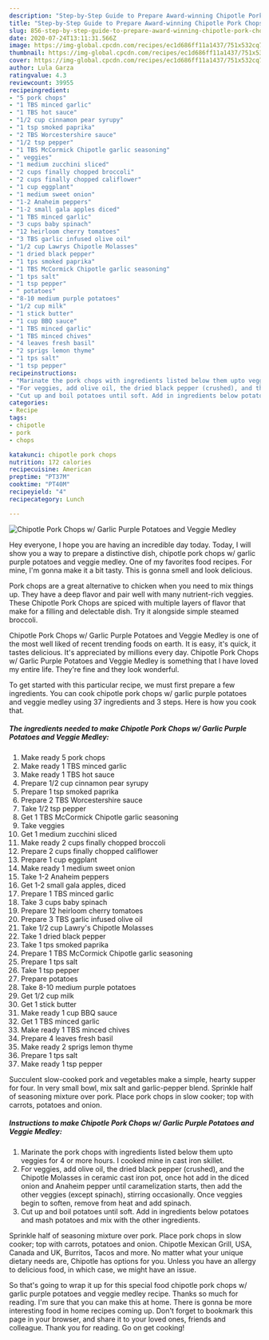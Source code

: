 ```yaml
---
description: "Step-by-Step Guide to Prepare Award-winning Chipotle Pork Chops w/ Garlic Purple Potatoes and Veggie Medley"
title: "Step-by-Step Guide to Prepare Award-winning Chipotle Pork Chops w/ Garlic Purple Potatoes and Veggie Medley"
slug: 856-step-by-step-guide-to-prepare-award-winning-chipotle-pork-chops-w-garlic-purple-potatoes-and-veggie-medley
date: 2020-07-24T13:11:31.566Z
image: https://img-global.cpcdn.com/recipes/ec1d686ff11a1437/751x532cq70/chipotle-pork-chops-w-garlic-purple-potatoes-and-veggie-medley-recipe-main-photo.jpg
thumbnail: https://img-global.cpcdn.com/recipes/ec1d686ff11a1437/751x532cq70/chipotle-pork-chops-w-garlic-purple-potatoes-and-veggie-medley-recipe-main-photo.jpg
cover: https://img-global.cpcdn.com/recipes/ec1d686ff11a1437/751x532cq70/chipotle-pork-chops-w-garlic-purple-potatoes-and-veggie-medley-recipe-main-photo.jpg
author: Lula Garza
ratingvalue: 4.3
reviewcount: 39955
recipeingredient:
- "5 pork chops"
- "1 TBS minced garlic"
- "1 TBS hot sauce"
- "1/2 cup cinnamon pear syrupy"
- "1 tsp smoked paprika"
- "2 TBS Worcestershire sauce"
- "1/2 tsp pepper"
- "1 TBS McCormick Chipotle garlic seasoning"
- " veggies"
- "1 medium zucchini sliced"
- "2 cups finally chopped broccoli"
- "2 cups finally chopped califlower"
- "1 cup eggplant"
- "1 medium sweet onion"
- "1-2 Anaheim peppers"
- "1-2 small gala apples diced"
- "1 TBS minced garlic"
- "3 cups baby spinach"
- "12 heirloom cherry tomatoes"
- "3 TBS garlic infused olive oil"
- "1/2 cup Lawrys Chipotle Molasses"
- "1 dried black pepper"
- "1 tps smoked paprika"
- "1 TBS McCormick Chipotle garlic seasoning"
- "1 tps salt"
- "1 tsp pepper"
- " potatoes"
- "8-10 medium purple potatoes"
- "1/2 cup milk"
- "1 stick butter"
- "1 cup BBQ sauce"
- "1 TBS minced garlic"
- "1 TBS minced chives"
- "4 leaves fresh basil"
- "2 sprigs lemon thyme"
- "1 tps salt"
- "1 tsp pepper"
recipeinstructions:
- "Marinate the pork chops with ingredients listed below them upto veggies for 4 or more hours. I cooked mine in cast iron skillet."
- "For veggies, add olive oil, the dried black pepper (crushed), and the Chipotle Molasses in ceramic cast iron pot, once hot add in the diced onion and Anaheim pepper until caramelization starts, then add the other veggies (except spinach), stirring occasionally. Once veggies begin to soften, remove from heat and add spinach."
- "Cut up and boil potatoes until soft. Add in ingredients below potatoes and mash potatoes and mix with the other ingredients."
categories:
- Recipe
tags:
- chipotle
- pork
- chops

katakunci: chipotle pork chops 
nutrition: 172 calories
recipecuisine: American
preptime: "PT37M"
cooktime: "PT40M"
recipeyield: "4"
recipecategory: Lunch

---
```



![Chipotle Pork Chops w/ Garlic Purple Potatoes and Veggie Medley](https://img-global.cpcdn.com/recipes/ec1d686ff11a1437/751x532cq70/chipotle-pork-chops-w-garlic-purple-potatoes-and-veggie-medley-recipe-main-photo.jpg)

Hey everyone, I hope you are having an incredible day today. Today, I will show you a way to prepare a distinctive dish, chipotle pork chops w/ garlic purple potatoes and veggie medley. One of my favorites food recipes. For mine, I'm gonna make it a bit tasty. This is gonna smell and look delicious.

Pork chops are a great alternative to chicken when you need to mix things up. They have a deep flavor and pair well with many nutrient-rich veggies. These Chipotle Pork Chops are spiced with multiple layers of flavor that make for a filling and delectable dish. Try it alongside simple steamed broccoli.

Chipotle Pork Chops w/ Garlic Purple Potatoes and Veggie Medley is one of the most well liked of recent trending foods on earth. It is easy, it's quick, it tastes delicious. It's appreciated by millions every day. Chipotle Pork Chops w/ Garlic Purple Potatoes and Veggie Medley is something that I have loved my entire life. They're fine and they look wonderful.


To get started with this particular recipe, we must first prepare a few ingredients. You can cook chipotle pork chops w/ garlic purple potatoes and veggie medley using 37 ingredients and 3 steps. Here is how you cook that.

<!--inarticleads1-->

##### The ingredients needed to make Chipotle Pork Chops w/ Garlic Purple Potatoes and Veggie Medley:

1. Make ready 5 pork chops
1. Make ready 1 TBS minced garlic
1. Make ready 1 TBS hot sauce
1. Prepare 1/2 cup cinnamon pear syrupy
1. Prepare 1 tsp smoked paprika
1. Prepare 2 TBS Worcestershire sauce
1. Take 1/2 tsp pepper
1. Get 1 TBS McCormick Chipotle garlic seasoning
1. Take  veggies
1. Get 1 medium zucchini sliced
1. Make ready 2 cups finally chopped broccoli
1. Prepare 2 cups finally chopped califlower
1. Prepare 1 cup eggplant
1. Make ready 1 medium sweet onion
1. Take 1-2 Anaheim peppers
1. Get 1-2 small gala apples, diced
1. Prepare 1 TBS minced garlic
1. Take 3 cups baby spinach
1. Prepare 12 heirloom cherry tomatoes
1. Prepare 3 TBS garlic infused olive oil
1. Take 1/2 cup Lawry&#39;s Chipotle Molasses
1. Take 1 dried black pepper
1. Take 1 tps smoked paprika
1. Prepare 1 TBS McCormick Chipotle garlic seasoning
1. Prepare 1 tps salt
1. Take 1 tsp pepper
1. Prepare  potatoes
1. Take 8-10 medium purple potatoes
1. Get 1/2 cup milk
1. Get 1 stick butter
1. Make ready 1 cup BBQ sauce
1. Get 1 TBS minced garlic
1. Make ready 1 TBS minced chives
1. Prepare 4 leaves fresh basil
1. Make ready 2 sprigs lemon thyme
1. Prepare 1 tps salt
1. Make ready 1 tsp pepper


Succulent slow-cooked pork and vegetables make a simple, hearty supper for four. In very small bowl, mix salt and garlic-pepper blend. Sprinkle half of seasoning mixture over pork. Place pork chops in slow cooker; top with carrots, potatoes and onion. 

<!--inarticleads2-->

##### Instructions to make Chipotle Pork Chops w/ Garlic Purple Potatoes and Veggie Medley:

1. Marinate the pork chops with ingredients listed below them upto veggies for 4 or more hours. I cooked mine in cast iron skillet.
1. For veggies, add olive oil, the dried black pepper (crushed), and the Chipotle Molasses in ceramic cast iron pot, once hot add in the diced onion and Anaheim pepper until caramelization starts, then add the other veggies (except spinach), stirring occasionally. Once veggies begin to soften, remove from heat and add spinach.
1. Cut up and boil potatoes until soft. Add in ingredients below potatoes and mash potatoes and mix with the other ingredients.


Sprinkle half of seasoning mixture over pork. Place pork chops in slow cooker; top with carrots, potatoes and onion. Chipotle Mexican Grill, USA, Canada and UK, Burritos, Tacos and more. No matter what your unique dietary needs are, Chipotle has options for you. Unless you have an allergy to delicious food, in which case, we might have an issue. 

So that's going to wrap it up for this special food chipotle pork chops w/ garlic purple potatoes and veggie medley recipe. Thanks so much for reading. I'm sure that you can make this at home. There is gonna be more interesting food in home recipes coming up. Don't forget to bookmark this page in your browser, and share it to your loved ones, friends and colleague. Thank you for reading. Go on get cooking!
